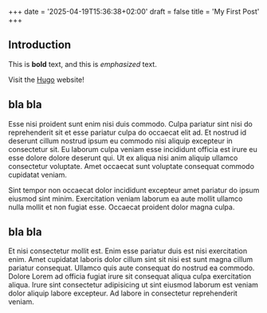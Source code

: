 +++
date = '2025-04-19T15:36:38+02:00'
draft = false
title = 'My First Post'
+++

## Introduction

This is **bold** text, and this is *emphasized* text.

Visit the [Hugo](https://gohugo.io) website!

## bla bla

Esse nisi proident sunt enim nisi duis commodo. Culpa pariatur sint nisi do reprehenderit sit et esse pariatur culpa do occaecat elit ad. Et nostrud id deserunt cillum nostrud ipsum eu commodo nisi aliquip excepteur in consectetur sit. Eu laborum culpa veniam esse incididunt officia est irure eu esse dolore dolore deserunt qui. Ut ex aliqua nisi anim aliquip ullamco consectetur voluptate. Amet occaecat sunt voluptate consequat commodo cupidatat veniam.

Sint tempor non occaecat dolor incididunt excepteur amet pariatur do ipsum eiusmod sint minim. Exercitation veniam laborum ea aute mollit ullamco nulla mollit et non fugiat esse. Occaecat proident dolor magna culpa.

## bla bla

Et nisi consectetur mollit est. Enim esse pariatur duis est nisi exercitation enim. Amet cupidatat laboris dolor cillum sint sit nisi est sunt magna cillum pariatur consequat. Ullamco quis aute consequat do nostrud ea commodo. Dolore Lorem ad officia fugiat irure sit consequat aliqua culpa exercitation aliqua. Irure sint consectetur adipisicing ut sint eiusmod laborum est veniam dolor aliquip labore excepteur. Ad labore in consectetur reprehenderit veniam.